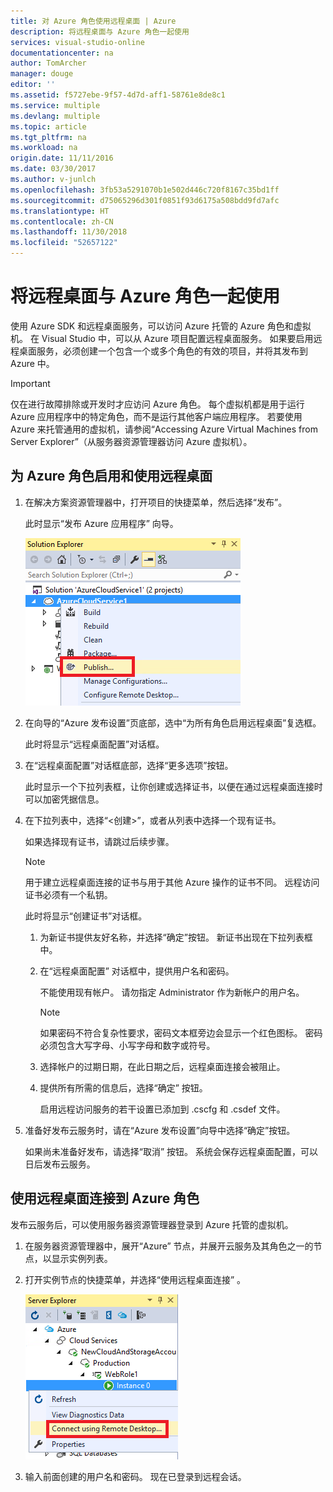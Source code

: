 ```yaml
---
title: 对 Azure 角色使用远程桌面 | Azure
description: 将远程桌面与 Azure 角色一起使用
services: visual-studio-online
documentationcenter: na
author: TomArcher
manager: douge
editor: ''
ms.assetid: f5727ebe-9f57-4d7d-aff1-58761e8de8c1
ms.service: multiple
ms.devlang: multiple
ms.topic: article
ms.tgt_pltfrm: na
ms.workload: na
origin.date: 11/11/2016
ms.date: 03/30/2017
ms.author: v-junlch
ms.openlocfilehash: 3fb53a5291070b1e502d446c720f8167c35bd1ff
ms.sourcegitcommit: d75065296d301f0851f93d6175a508bdd9fd7afc
ms.translationtype: HT
ms.contentlocale: zh-CN
ms.lasthandoff: 11/30/2018
ms.locfileid: "52657122"
---
```

# <a name="using-remote-desktop-with-azure-roles"></a>将远程桌面与 Azure 角色一起使用
使用 Azure SDK 和远程桌面服务，可以访问 Azure 托管的 Azure 角色和虚拟机。 在 Visual Studio 中，可以从 Azure 项目配置远程桌面服务。 如果要启用远程桌面服务，必须创建一个包含一个或多个角色的有效的项目，并将其发布到 Azure 中。

> [!IMPORTANT]
> 仅在进行故障排除或开发时才应访问 Azure 角色。 每个虚拟机都是用于运行 Azure 应用程序中的特定角色，而不是运行其他客户端应用程序。 若要使用 Azure 来托管通用的虚拟机，请参阅“Accessing Azure Virtual Machines from Server Explorer”（从服务器资源管理器访问 Azure 虚拟机）。
> 
> 

## <a name="to-enable-and-use-remote-desktop-for-an-azure-role"></a>为 Azure 角色启用和使用远程桌面
1. 在解决方案资源管理器中，打开项目的快捷菜单，然后选择“发布”。

    此时显示“发布 Azure 应用程序”  向导。

    ![云服务项目的发布命令](./media/vs-azure-tools-remote-desktop-roles/IC799161.png)
2. 在向导的“Azure 发布设置”页底部，选中“为所有角色启用远程桌面”复选框。 

    此时将显示“远程桌面配置”对话框。
3. 在“远程桌面配置”对话框底部，选择“更多选项”按钮。 

    此时显示一个下拉列表框，让你创建或选择证书，以便在通过远程桌面连接时可以加密凭据信息。
4. 在下拉列表中，选择“&lt;创建>”，或者从列表中选择一个现有证书。 

    如果选择现有证书，请跳过后续步骤。

   > [!NOTE]
   > 用于建立远程桌面连接的证书与用于其他 Azure 操作的证书不同。 远程访问证书必须有一个私钥。
   > 
   > 

    此时将显示“创建证书”对话框。

   1. 为新证书提供友好名称，并选择“确定”按钮。 新证书出现在下拉列表框中。
   2. 在“远程桌面配置”  对话框中，提供用户名和密码。

       不能使用现有帐户。 请勿指定 Administrator 作为新帐户的用户名。

      > [!NOTE]
      > 如果密码不符合复杂性要求，密码文本框旁边会显示一个红色图标。 密码必须包含大写字母、小写字母和数字或符号。
      > 
      > 
   3. 选择帐户的过期日期，在此日期之后，远程桌面连接会被阻止。
   4. 提供所有所需的信息后，选择“确定”  按钮。

       启用远程访问服务的若干设置已添加到 .cscfg 和 .csdef 文件。
5. 准备好发布云服务时，请在“Azure 发布设置”向导中选择“确定”按钮。

    如果尚未准备好发布，请选择“取消”  按钮。 系统会保存远程桌面配置，可以日后发布云服务。

## <a name="connect-to-an-azure-role-by-using-remote-desktop"></a>使用远程桌面连接到 Azure 角色
发布云服务后，可以使用服务器资源管理器登录到 Azure 托管的虚拟机。 

1. 在服务器资源管理器中，展开“Azure”  节点，并展开云服务及其角色之一的节点，以显示实例列表。
2. 打开实例节点的快捷菜单，并选择“使用远程桌面连接” 。

    ![通过远程桌面连接](./media/vs-azure-tools-remote-desktop-roles/IC799162.png)
3. 输入前面创建的用户名和密码。 现在已登录到远程会话。